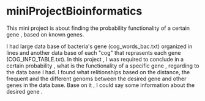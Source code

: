 # miniProjectBioinformatics
This mini project is about finding the probability  functionality of a certain gene , based on known genes.

I had large data base of bacteria's gene (cog_words_bac.txt) organized in lines and another data base of each "cog" that reprasents each gene (COG_INFO_TABLE.txt).
In this project , I was required to conclude in a certain probability , what is the functionality of a specific gene , regarding to the data base I had.
I found what relitionships based on the distance, the frequent and the different genoms between the desired gene and other genes in the data base.
Base on it , I could say some information about the desired gene .
